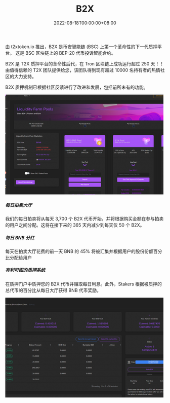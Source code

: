 ﻿---
title: "B2X"
description: "B2X 是币安智能链（BSC）上第一个革命性的下一代质押平台。 质押、收益农业等。"
date: 2022-08-18T00:00:00+08:00
lastmod: 2022-08-18T00:00:00+08:00
draft: false
authors: ["crazyxuanshao"]
featuredImage: "b2x.png"
tags: ["DeFi","B2X"]
categories: ["nfts"]
nfts: ["DeFi"]
blockchain: "BSC"
website: "https://b2xtoken.io/?utm_source=DappRadar&utm_medium=deeplink&utm_campaign=visit-website"
twitter: "https://twitter.com/b2xtoken"
discord: ""
telegram: "https://telegram.com/b2xtoken"
github: ""
youtube: ""
twitch: ""
facebook: ""
instagram: ""
reddit: ""
medium: ""
steam: ""
gitbook: ""
googleplay: ""
appstore: ""
status: "Live"
weight: 
lightgallery: true
toc: true
pinned: false
recommend: false
recommend1: false
---
<p>由 t2xtoken.io 推出，B2X 是币安智能链 (BSC) 上第一个革命性的下一代质押平台。 这是 BSC 区块链上的 BEP-20 代币投诉智能合约。</p>
<p>B2X 是 T2X 质押平台的革命性后代，在 Tron 区块链上成功运行超过 250 天！！ 由值得信赖的 T2X 团队提供给您，该团队得到现有超过 10000 名持有者的热情社区的大力支持。</p>
<p>B2X 质押机制已根据社区反馈进行了改进和发展，包括前所未有的功能。</p>

![sdinfi](sdinfi.png)

#####  每日拍卖大厅

我们的每日拍卖将从每天 3,700 个 B2X 代币开始，并将根据购买金额在参与拍卖的用户之间分配。这将在接下来的 365 天内减少到每天仅 50 个 B2X。

#####  每日 BNB 分红

每天在拍卖大厅花费的前一天 BNB 的 45% 将被汇集并根据用户的股份份额百分比分配给用户

#####  有利可图的质押系统

在质押门户中质押您的 B2X 代币并赚取每日利息。此外，Stakers 根据被质押的总代币的百分比从每日大厅获得 BNB 代币奖励。

![sidgbni](sidgbni.png)